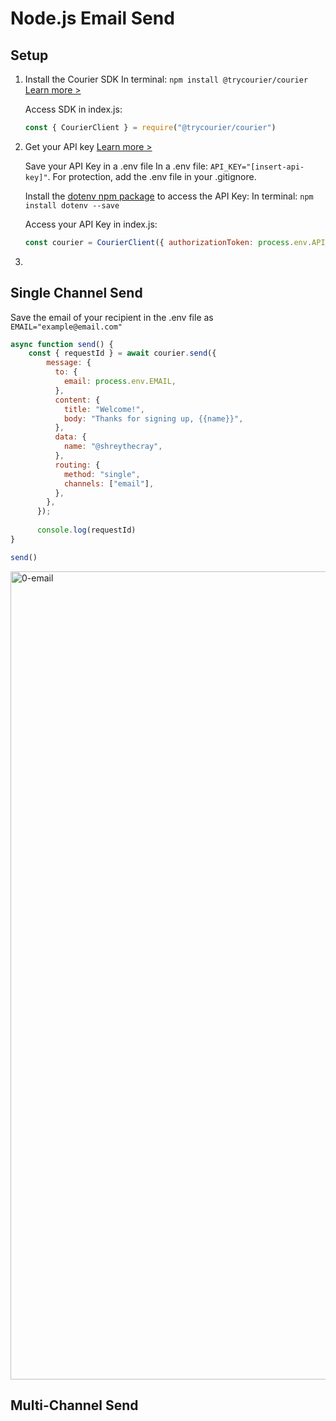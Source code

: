 # Node.js Email Send

## Setup

1. Install the Courier SDK
   In terminal: ```npm install @trycourier/courier```
   [Learn more >](https://www.courier.com/docs/guides/getting-started/nodejs/#using-the-sdk)

   Access SDK in index.js:
   ```javascript
   const { CourierClient } = require("@trycourier/courier")
   ```

2. Get your API key
   [Learn more >](https://www.courier.com/docs/guides/getting-started/nodejs/#getting-your-api-keys)

   Save your API Key in a .env file
   In a .env file: ```API_KEY="[insert-api-key]"```. For protection, add the .env file in your .gitignore.

   Install the [dotenv npm package](https://www.npmjs.com/package/dotenv) to access the API Key:
   In terminal: ```npm install dotenv --save```

   Access your API Key in index.js:
   ```javascript
   const courier = CourierClient({ authorizationToken: process.env.API_KEY });
   ```

3. 

## Single Channel Send

Save the email of your recipient in the .env file as `EMAIL="example@email.com"`

```javascript
async function send() {
    const { requestId } = await courier.send({
        message: {
          to: {
            email: process.env.EMAIL,
          },
          content: {
            title: "Welcome!",
            body: "Thanks for signing up, {{name}}",
          },
          data: {
            name: "@shreythecray",
          },
          routing: {
            method: "single",
            channels: ["email"],
          },
        },
      });
      
      console.log(requestId)
}

send()
```

<img width="1293" alt="0-email" src="https://user-images.githubusercontent.com/28051494/179698659-55f4e35b-da44-41ec-847f-89cad2188f9f.png">


## Multi-Channel Send
